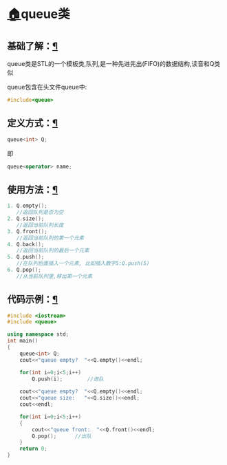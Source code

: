 # [🏠](https://aaadsgfh.github.io/)queue类
## 基础了解：[¶](https://aaadsgfh.github.io/Blogs/queue.html#基础了解)

queue类是STL的一个模板类,队列,是一种先进先出(FIFO)的数据结构,读音和Q类似

queue包含在头文件queue中:
```cpp
#include<queue>
```

## 定义方式：[¶](https://aaadsgfh.github.io/Blogs/queue.html#定义方式)

```cpp
queue<int> Q;
```
即
```cpp
queue<operator> name;
```

## 使用方法：[¶](https://aaadsgfh.github.io/Blogs/queue.html#使用方法)

```cpp
1. Q.empty();
   //返回队列是否为空
2. Q.size();
   //返回当前队列长度
3. Q.front();
   //返回当前队列的第一个元素
4. Q.back();
   //返回当前队列的最后一个元素
5. Q.push();
   //在队列后面插入一个元素, 比如插入数字5:Q.push(5)
6. Q.pop();
   //从当前队列里,移出第一个元素
```

## 代码示例：[¶](https://aaadsgfh.github.io/Blogs/queue.html#代码示例)

```cpp
#include <iostream>
#include <queue>

using namespace std;
int main()
{
	queue<int> Q;
	cout<<"queue empty?  "<<Q.empty()<<endl;

	for(int i=0;i<5;i++)
		Q.push(i);	      //进队
    
	cout<<"queue empty?  "<<Q.empty()<<endl;
	cout<<"queue size:   "<<Q.size()<<endl;
    cout<<endl;

    for(int i=0;i<5;i++)
    { 
    	cout<<"queue front:  "<<Q.front()<<endl;    
        Q.pop();      //出队
    }
    return 0;
}
```
